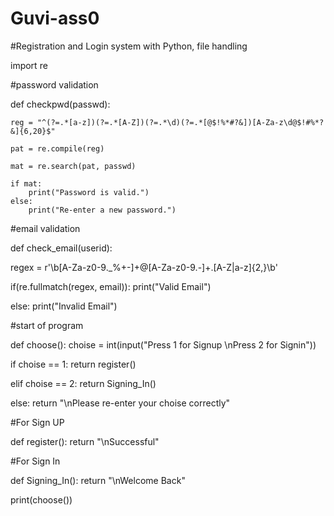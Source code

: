 # Guvi-ass0
#Registration and Login system with Python, file handling

import re

#password validation

def checkpwd(passwd):
	
	reg = "^(?=.*[a-z])(?=.*[A-Z])(?=.*\d)(?=.*[@$!%*#?&])[A-Za-z\d@$!#%*?&]{6,20}$"

	pat = re.compile(reg)
				
	mat = re.search(pat, passwd)

	if mat:
		print("Password is valid.")
	else:
		print("Re-enter a new password.")
    
#email validation

def check_email(userid):
   
   regex = r'\b[A-Za-z0-9._%+-]+@[A-Za-z0-9.-]+\.[A-Z|a-z]{2,}\b'
   
   if(re.fullmatch(regex, email)):
      print("Valid Email")
      
   else:
      print("Invalid Email")

#start of program

def choose():
   choise = int(input("Press 1 for Signup \nPress 2 for Signin"))
   
   if choise == 1:
      return register()
   
   elif choise == 2:
      return Signing_In()
   
   else:
      return "\nPlease re-enter your choise correctly"

#For Sign UP

def register():
   return "\nSuccessful"

#For Sign In

def Signing_In():
   return "\nWelcome Back"
   
   
print(choose())
